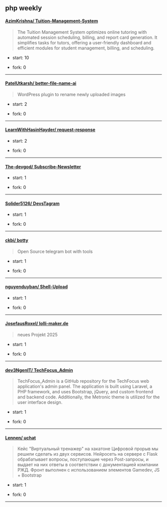 ## php weekly

#### [AzimKrishna/ Tuition-Management-System](https://github.com/AzimKrishna/Tuition-Management-System)
>  The Tuition Management System optimizes online tutoring with automated session scheduling, billing, and report card generation. It simplifies tasks for tutors, offering a user-friendly dashboard and efficient modules for student management, billing, and scheduling.
+ start: 10
+ fork: 0
---
#### [PatelUtkarsh/ better-file-name-ai](https://github.com/PatelUtkarsh/better-file-name-ai)
>  WordPress plugin to rename newly uploaded images
+ start: 2
+ fork: 0
---
#### [LearnWithHasinHayder/ request-response](https://github.com/LearnWithHasinHayder/request-response)
>  
+ start: 2
+ fork: 0
---
#### [The-devgod/ Subscribe-Newsletter](https://github.com/The-devgod/Subscribe-Newsletter)
>  
+ start: 1
+ fork: 0
---
#### [Solider5126/ DevsTagram](https://github.com/Solider5126/DevsTagram)
>  
+ start: 1
+ fork: 0
---
#### [ckbi/ botty](https://github.com/ckbi/botty)
>  Open Source telegram bot with tools
+ start: 1
+ fork: 0
---
#### [nguyenduyban/ Shell-Upload](https://github.com/nguyenduyban/Shell-Upload)
>  
+ start: 1
+ fork: 0
---
#### [JosefausRoxel/ lolli-maker.de](https://github.com/JosefausRoxel/lolli-maker.de)
>  neues Projekt 2025
+ start: 1
+ fork: 0
---
#### [dev3NgenIT/ TechFocus_Admin](https://github.com/dev3NgenIT/TechFocus_Admin)
>  TechFocus_Admin is a GitHub repository for the TechFocus web application's admin panel. The application is built using Laravel, a PHP framework, and uses Bootstrap, jQuery, and custom frontend and backend code. Additionally, the Metronic theme is utilized for the user interface design.
+ start: 1
+ fork: 0
---
#### [Lennen/ uchat](https://github.com/Lennen/uchat)
>  Кейс "Виртуальный тренажер" на хакатоне Цифровой прорыв мы решили сделать из двух сервисов. Нейросеть на сервере с Flask обрабатывает вопросы, поступающие через Post-запросы, и выдает на них ответы в соответствии с документацией компании РЖД. Фронт выполнен с использованием элементов Gamedev, JS + Bootstrap
+ start: 1
+ fork: 0
---